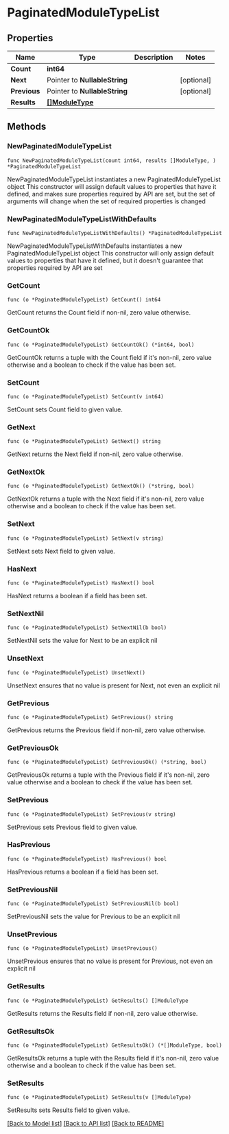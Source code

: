 # PaginatedModuleTypeList

## Properties

Name | Type | Description | Notes
------------ | ------------- | ------------- | -------------
**Count** | **int64** |  | 
**Next** | Pointer to **NullableString** |  | [optional] 
**Previous** | Pointer to **NullableString** |  | [optional] 
**Results** | [**[]ModuleType**](ModuleType.md) |  | 

## Methods

### NewPaginatedModuleTypeList

`func NewPaginatedModuleTypeList(count int64, results []ModuleType, ) *PaginatedModuleTypeList`

NewPaginatedModuleTypeList instantiates a new PaginatedModuleTypeList object
This constructor will assign default values to properties that have it defined,
and makes sure properties required by API are set, but the set of arguments
will change when the set of required properties is changed

### NewPaginatedModuleTypeListWithDefaults

`func NewPaginatedModuleTypeListWithDefaults() *PaginatedModuleTypeList`

NewPaginatedModuleTypeListWithDefaults instantiates a new PaginatedModuleTypeList object
This constructor will only assign default values to properties that have it defined,
but it doesn't guarantee that properties required by API are set

### GetCount

`func (o *PaginatedModuleTypeList) GetCount() int64`

GetCount returns the Count field if non-nil, zero value otherwise.

### GetCountOk

`func (o *PaginatedModuleTypeList) GetCountOk() (*int64, bool)`

GetCountOk returns a tuple with the Count field if it's non-nil, zero value otherwise
and a boolean to check if the value has been set.

### SetCount

`func (o *PaginatedModuleTypeList) SetCount(v int64)`

SetCount sets Count field to given value.


### GetNext

`func (o *PaginatedModuleTypeList) GetNext() string`

GetNext returns the Next field if non-nil, zero value otherwise.

### GetNextOk

`func (o *PaginatedModuleTypeList) GetNextOk() (*string, bool)`

GetNextOk returns a tuple with the Next field if it's non-nil, zero value otherwise
and a boolean to check if the value has been set.

### SetNext

`func (o *PaginatedModuleTypeList) SetNext(v string)`

SetNext sets Next field to given value.

### HasNext

`func (o *PaginatedModuleTypeList) HasNext() bool`

HasNext returns a boolean if a field has been set.

### SetNextNil

`func (o *PaginatedModuleTypeList) SetNextNil(b bool)`

 SetNextNil sets the value for Next to be an explicit nil

### UnsetNext
`func (o *PaginatedModuleTypeList) UnsetNext()`

UnsetNext ensures that no value is present for Next, not even an explicit nil
### GetPrevious

`func (o *PaginatedModuleTypeList) GetPrevious() string`

GetPrevious returns the Previous field if non-nil, zero value otherwise.

### GetPreviousOk

`func (o *PaginatedModuleTypeList) GetPreviousOk() (*string, bool)`

GetPreviousOk returns a tuple with the Previous field if it's non-nil, zero value otherwise
and a boolean to check if the value has been set.

### SetPrevious

`func (o *PaginatedModuleTypeList) SetPrevious(v string)`

SetPrevious sets Previous field to given value.

### HasPrevious

`func (o *PaginatedModuleTypeList) HasPrevious() bool`

HasPrevious returns a boolean if a field has been set.

### SetPreviousNil

`func (o *PaginatedModuleTypeList) SetPreviousNil(b bool)`

 SetPreviousNil sets the value for Previous to be an explicit nil

### UnsetPrevious
`func (o *PaginatedModuleTypeList) UnsetPrevious()`

UnsetPrevious ensures that no value is present for Previous, not even an explicit nil
### GetResults

`func (o *PaginatedModuleTypeList) GetResults() []ModuleType`

GetResults returns the Results field if non-nil, zero value otherwise.

### GetResultsOk

`func (o *PaginatedModuleTypeList) GetResultsOk() (*[]ModuleType, bool)`

GetResultsOk returns a tuple with the Results field if it's non-nil, zero value otherwise
and a boolean to check if the value has been set.

### SetResults

`func (o *PaginatedModuleTypeList) SetResults(v []ModuleType)`

SetResults sets Results field to given value.



[[Back to Model list]](../README.md#documentation-for-models) [[Back to API list]](../README.md#documentation-for-api-endpoints) [[Back to README]](../README.md)



